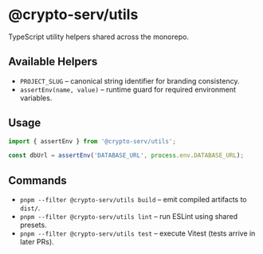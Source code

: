 # @crypto-serv/utils

TypeScript utility helpers shared across the monorepo.

## Available Helpers
- `PROJECT_SLUG` – canonical string identifier for branding consistency.
- `assertEnv(name, value)` – runtime guard for required environment variables.

## Usage
```ts
import { assertEnv } from '@crypto-serv/utils';

const dbUrl = assertEnv('DATABASE_URL', process.env.DATABASE_URL);
```

## Commands
- `pnpm --filter @crypto-serv/utils build` – emit compiled artifacts to `dist/`.
- `pnpm --filter @crypto-serv/utils lint` – run ESLint using shared presets.
- `pnpm --filter @crypto-serv/utils test` – execute Vitest (tests arrive in later PRs).
